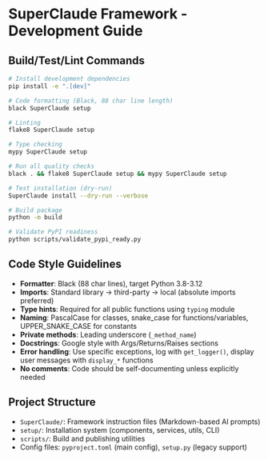 # SuperClaude Framework - Development Guide

## Build/Test/Lint Commands
```bash
# Install development dependencies
pip install -e ".[dev]"

# Code formatting (Black, 88 char line length)
black SuperClaude setup

# Linting
flake8 SuperClaude setup

# Type checking
mypy SuperClaude setup

# Run all quality checks
black . && flake8 SuperClaude setup && mypy SuperClaude setup

# Test installation (dry-run)
SuperClaude install --dry-run --verbose

# Build package
python -m build

# Validate PyPI readiness
python scripts/validate_pypi_ready.py
```

## Code Style Guidelines
- **Formatter**: Black (88 char lines), target Python 3.8-3.12
- **Imports**: Standard library → third-party → local (absolute imports preferred)
- **Type hints**: Required for all public functions using `typing` module
- **Naming**: PascalCase for classes, snake_case for functions/variables, UPPER_SNAKE_CASE for constants
- **Private methods**: Leading underscore (`_method_name`)
- **Docstrings**: Google style with Args/Returns/Raises sections
- **Error handling**: Use specific exceptions, log with `get_logger()`, display user messages with `display_*` functions
- **No comments**: Code should be self-documenting unless explicitly needed

## Project Structure
- `SuperClaude/`: Framework instruction files (Markdown-based AI prompts)
- `setup/`: Installation system (components, services, utils, CLI)
- `scripts/`: Build and publishing utilities
- Config files: `pyproject.toml` (main config), `setup.py` (legacy support)